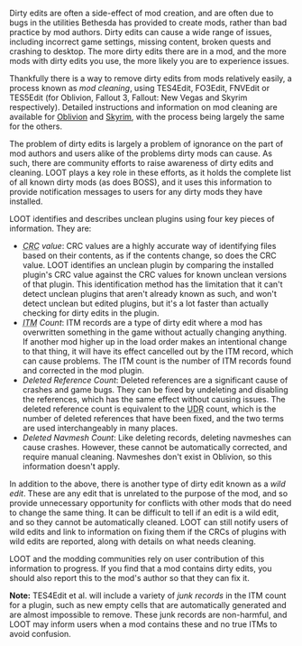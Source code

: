 Dirty edits are often a side-effect of mod creation, and are often due to bugs in the utilities Bethesda has provided to create mods, rather than bad practice by mod authors. Dirty edits can cause a wide range of issues, including incorrect game settings, missing content, broken quests and crashing to desktop. The more dirty edits there are in a mod, and the more mods with dirty edits you use, the more likely you are to experience issues.

Thankfully there is a way to remove dirty edits from mods relatively easily, a process known as *mod cleaning*, using TES4Edit, FO3Edit,  FNVEdit or TES5Edit (for Oblivion, Fallout 3, Fallout: New Vegas and Skyrim respectively). Detailed instructions and information on mod cleaning are available for [Oblivion](http://cs.elderscrolls.com/constwiki/index.php/TES4Edit_Cleaning_Guide) and [Skyrim](http://www.creationkit.com/TES5Edit_Cleaning_Guide_-_TES5Edit), with the process being largely the same for the others.

The problem of dirty edits is largely a problem of ignorance on the part of mod authors and users alike of the problems dirty mods can cause. As such, there are community efforts to raise awareness of dirty edits and cleaning. LOOT plays a key role in these efforts, as it holds the complete list of all known dirty mods (as does BOSS), and it uses this information to provide notification messages to users for any dirty mods they have installed.

LOOT identifies and describes unclean plugins using four key pieces of information. They are:

* *<abbr title="Cyclic Redundancy Check">CRC</abbr> value*: CRC values are a highly accurate way of identifying files based on their contents, as if the contents change, so does the CRC value. LOOT identifies an unclean plugin by comparing the installed plugin's CRC value against the CRC values for known unclean versions of that plugin. This identification method has the limitation that it can't detect unclean plugins that aren't already known as such, and won't detect unclean but edited plugins, but it's a lot faster than actually checking for dirty edits in the plugin.
* *<abbr title="Identical To Master">ITM</abbr> Count*: ITM records are a type of dirty edit where a mod has overwritten something in the game without actually changing anything. If another mod higher up in the load order makes an intentional change to that thing, it will have its effect cancelled out by the ITM record, which can cause problems. The ITM count is the number of ITM records found and corrected in the mod plugin.
* *Deleted Reference Count*: Deleted references are a significant cause of crashes and game bugs. They can be fixed by undeleting and disabling the references, which has the same effect without causing issues. The deleted reference count is equivalent to the <abbr title="Undeleted and Disabled Reference">UDR</abbr> count, which is the number of deleted references that have been fixed, and the two terms are used interchangeably in many places.
* *Deleted Navmesh Count*: Like deleting records, deleting navmeshes can cause crashes. However, these cannot be automatically corrected, and require manual cleaning. Navmeshes don't exist in Oblivion, so this information doesn't apply.

In addition to the above, there is another type of dirty edit known as a *wild edit*. These are any edit that is unrelated to the purpose of the mod, and so provide unnecessary opportunity for conflicts with other mods that do need to change the same thing. It can be difficult to tell if an edit is a wild edit, and so they cannot be automatically cleaned. LOOT can still notify users of wild edits and link to information on fixing them if the CRCs of plugins with wild edits are reported, along with details on what needs cleaning.

LOOT and the modding communities rely on user contribution of this information to progress. If you find that a mod contains dirty edits, you should also report this to the mod's author so that they can fix it.

**Note:** TES4Edit et al. will include a variety of *junk records* in the ITM count for a plugin, such as new empty cells that are automatically generated and are almost impossible to remove. These junk records are non-harmful, and LOOT may inform users when a mod contains these and no true ITMs to avoid confusion.